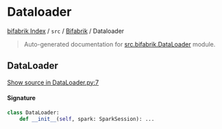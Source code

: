 # Dataloader

[bifabrik Index](../../README.md#bifabrik-index) /
`src` /
[Bifabrik](./index.md#bifabrik) /
Dataloader

> Auto-generated documentation for [src.bifabrik.DataLoader](https://github.com/rjankovic/bifabrik/blob/main/src/bifabrik/DataLoader.py) module.

## DataLoader

[Show source in DataLoader.py:7](https://github.com/rjankovic/bifabrik/blob/main/src/bifabrik/DataLoader.py#L7)

#### Signature

```python
class DataLoader:
    def __init__(self, spark: SparkSession): ...
```
